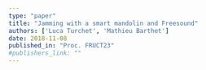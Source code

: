 ```yaml
---
type: "paper"
title: "Jamming with a smart mandolin and Freesound"
authors: ['Luca Turchet', 'Mathieu Barthet']
date: 2018-11-08
published_in: "Proc. FRUCT23"
#publishers_link: ""
---
```

